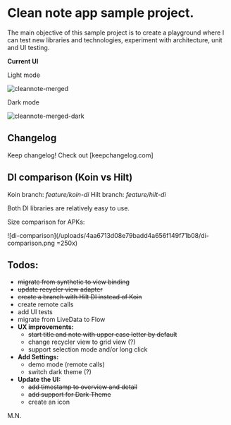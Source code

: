 # Clean note app sample project.
The main objective of this sample project is to create a playground where I can test new libraries and technologies, experiment with architecture, unit and UI testing.

**Current UI**

Light mode

![cleannote-merged](/uploads/7523f6b49c879069c3fccbe4cffa8a6a/cleannote-merged.jpg)

Dark mode

![cleannote-merged-dark](/uploads/d4322da6613dfb47cb2e4c852e167e8d/cleannote-merged-dark.jpg)

## Changelog
Keep changelog! Check out [keepchangelog.com]

## DI comparison (Koin vs Hilt)
Koin branch: *feature/koin-di*
Hilt branch: *feature/hilt-di*

Both DI libraries are relatively easy to use.

Size comparison for APKs:

![di-comparison](/uploads/4aa6713d08e79badd4a656f149f71b08/di-comparison.png =250x)

## Todos: 
- ~~migrate from synthetic to view binding~~
- ~~update recycler view adapter~~
- ~~create a branch with Hilt DI instead of Koin~~
- create remote calls
- add UI tests
- migrate from LiveData to Flow
- **UX improvements:**
    - ~~start title and note with upper case letter by default~~
    - change recycler view to grid view (?)
    - support selection mode and/or long click
- **Add Settings:**
    - demo mode (remote calls)
    - switch dark theme (?)
- **Update the UI:**
    - ~~add timestamp to overview and detail~~
    - ~~add support for Dark Theme~~
    - create an icon

M.N.
